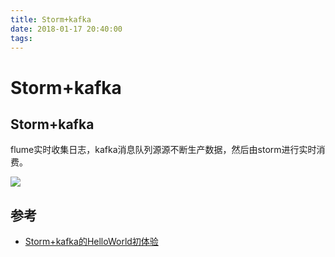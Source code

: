 ```yaml
---
title: Storm+kafka
date: 2018-01-17 20:40:00
tags:
---
```

# Storm+kafka

## Storm+kafka
flume实时收集日志，kafka消息队列源源不断生产数据，然后由storm进行实时消费。

![](/images/15152262382414/15154048911883.png)



## 参考
- [Storm+kafka的HelloWorld初体验](https://www.cnblogs.com/quchunhui/p/5380260.html)

